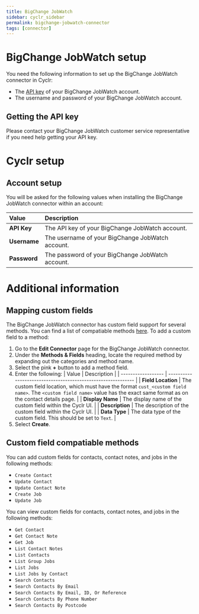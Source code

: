 ```yaml
---
title: BigChange JobWatch
sidebar: cyclr_sidebar
permalink: bigchange-jobwatch-connector
tags: [connector]
---
```


# BigChange JobWatch setup

You need the following information to set up the BigChange JobWatch connector in Cyclr:

- The [API key](#getting-the-api-key) of your BigChange JobWatch account.
- The username and password of your BigChange JobWatch account.

<a name="getting-the-api-key"></a>

## Getting the API key

Please contact your BigChange JobWatch customer service representative if you need help getting your API key.

# Cyclr setup

## Account setup

You will be asked for the following values when installing the BigChange JobWatch connector within an account:

| Value        | Description                                      |
| :----------- | :----------------------------------------------- |
| **API Key**  | The API key of your BigChange JobWatch account.  |
| **Username** | The username of your BigChange JobWatch account. |
| **Password** | The password of your BigChange JobWatch account. |

# Additional information

## Mapping custom fields

The BigChange JobWatch connector has custom field support for several methods. You can find a list of compatiable methods [here](#custom-field-compatiable-methods). To add a custom field to a method:

1. Go to the **Edit Connector** page for the BigChange JobWatch connector.
2. Under the **Methods & Fields** heading, locate the required method by expanding out the categories and method name.
3. Select the pink **+** button to add a method field.
4. Enter the following:
   | Value              | Description                                                  |
   | ------------------ | ------------------------------------------------------------ |
   | **Field Location** | The custom field location, which must have the format `cust_<custom field name>`. The `<custom field name>` value has the exact same format as on the contact details page. |
   | **Display Name**   | The display name of the custom field within the Cyclr UI.    |
   | **Description**    | The description of the custom field within the Cyclr UI.     |
   | **Data Type**      | The data type of the custom field. This should be set to `Text`. |
5. Select **Create**.

<a name="custom-field-compatiable-methods"></a>

## Custom field compatiable methods

You can add custom fields for contacts, contact notes, and jobs in the following methods:

-   `Create Contact`
-   `Update Contact`
-   `Update Contact Note`
-   `Create Job`
-   `Update Job`

You can view custom fields for contacts, contact notes, and jobs in the following methods:

-   `Get Contact`
-   `Get Contact Note`
-   `Get Job`
-   `List Contact Notes`
-   `List Contacts`
-   `List Group Jobs`
-   `List Jobs`
-   `List Jobs by Contact`
-   `Search Contacts`
-   `Search Contacts By Email`
-   `Search Contacts By Email, ID, Or Reference`
-   `Search Contacts By Phone Number`
-   `Search Contacts By Postcode`
